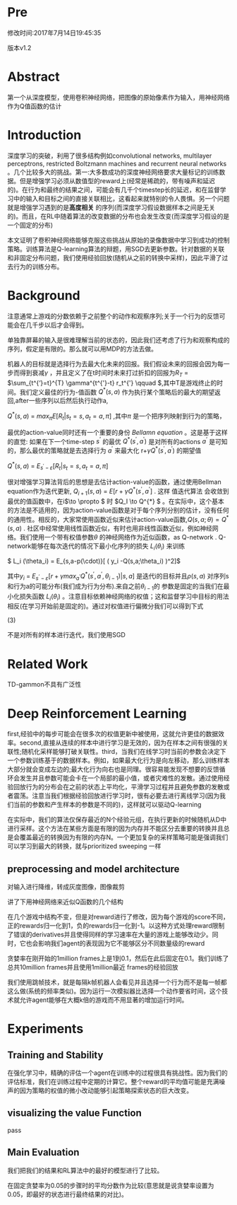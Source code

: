 # Pre

修改时间:2017年7月14日19:45:35

版本v1.2

# Abstract

第一个从深度模型，使用卷积神经网络，把图像的原始像素作为输入，用神经网络作为Q值函数的估计

# Introduction

深度学习的突破，利用了很多结构例如convolutional networks, multilayer perceptrons, restricted Boltzmann machines and recurrent neural networks 。几个比较多大的挑战。第一:大多数成功的深度神经网络要求大量标记的训练数据。但是增强学习必须从数值型的reward上(经常是稀疏的，带有噪声和延迟的)。在行为和最终的结果之间，可能会有几千个timestep长的延迟，和在监督学习中的输入和目标之间的直接关联相比，这看起来就特别的令人畏惧。另一个问题就是增强学习遇到的是**高度相关** 的序列(而深度学习假设数据样本之间是无关的)。而且，在RL中随着算法的改变数据的分布也会发生改变(而深度学习假设的是一个固定的分布)

本文证明了卷积神经网络能够克服这些挑战从原始的录像数据中学习到成功的控制策略。训练算法是Q-learning算法的辩题，用SGD去更新参数。针对数据的关联和非固定分布问题，我们使用经验回放(随机从之前的转换中采样)，因此平滑了过去行为的训练分布。

# Background

注意通常上游戏的分数依赖于之前整个的动作和观察序列;关于一个行为的反馈可能会在几千步以后才会得到。

单独靠屏幕的输入是很难理解当前的状态的，因此我们还考虑了行为和观察构成的序列，假定是有限的。那么就可以用MDP的方法去做。

机器人的目标就是选择行为去最大化未来的回报。我们假设未来的回报会因为每一步而得到衰减$\gamma$ ，并且定义了在t时间时未来打过折扣的回报为$R_T$ = $\sum_{t^{‘}=t}^{T} \gamma^{t^{'}-t} r_t^{'} \qquad $,其中T是游戏终止的时间。我们定义最佳的行为-值函数 $Q^{*} (s,a)$ 作为执行某个策略后的最大的期望返回,after一些序列以后然后执行动作a,

 $Q^{*} (s,a)$  = $max_\pi E[R_t | s_t = s ,a_t =a,\pi ]$ ,其中$\pi$ 是一个把序列映射到行为的策略，

最优的action-value同时还有一个重要的身份 *Bellamn equation* 。这是基于这样的直觉: 如果在下一个time-step $s^{’}$ 的最优 $Q^{*} (s^{'},a^{'})$  是对所有的actions $a^{‘}$ 是可知的，那么最优的策略就是去选择行为 $a^{'}$ 来最大化 r+$\gamma Q^{*}(s^{'},a^{’})$  的期望值

 $Q^{*} (s,a)$  = $E_{s^{'} - \varepsilon}  [R_t | s_t = s ,a_t =a,\pi ]$   

很对增强学习算法背后的思想是去估计action-value的函数，通过使用Bellman equation作为迭代更新, $Q_{i+1} (s,a)$  = $E[r+ \gamma Q^{*}(s^{'},a^{’}]$ . 这样 值迭代算法 会收敛到最优的值函数中，在i$\to \propto $ 时 $Q_I \to Q^{*} $ 。在实际中，这个基本的方法是不适用的，因为action-value函数是对于每个序列分别的估计，没有任何的通用性。相反的，大家常使用函数近似来估计action-value函数,$Q(s,a;\theta) = Q^{*} (s,a)$ . 社区中经常使用线性函数近似，有时也用非线性函数近似，例如神经网络。我们使用一个带有权值参数$\theta$ 的神经网络作为近似函数，as Q-network .  Q-network能够在每次迭代的情况下最小化序列的损失 $L_i (\theta_i)$ 来训练

$ L_i (\theta_i)  = E_{s,a-p(\cdot)}[ ( y_i -Q(s,a;\theta_i)  )^2]$  

其中$y_i$ = $E_{s^{‘} - \varepsilon}[r+ \gamma max_{a^{’}}Q^{*} (s^{'},a^{’},\theta_{i-1})|s,a]$ 是迭代i的目标并且$\rho(s,a)$ 对序列s和行为a的可能分布(我们成为行为分布).来自之前$\theta_{i-1}$的 参数是固定的当我们在最小化损失函数 $L_i(\theta_i)$ 。注意目标依赖神经网络的权值；这和监督学习中目标的用法相反(在学习开始前是固定的)。通过对权值进行偏微分我们可以得到下式

(3)

不是对所有的样本进行迭代，我们使用SGD

# Related Work

TD-gammon不具有广泛性

# Deep Reinforcement Learning

first,经验中的每步可能会在很多次的权值更新中被使用，这就允许更佳的数据效率。second,直接从连续的样本中进行学习是无效的，因为在样本之间有很强的关联性;随机化采样能够打破关联性。third，当我们在线学习时当前的参数会决定下一个参数训练基于的数据样本。例如，如果最大化行为是向左移动，那么训练样本大部分就会变成左边的;最大化行为向右也是同理。很容易能发现不想要的反馈循环会发生并且参数可能会卡在一个局部的最小值，或者灾难性的发散。通过使用经验回放行为的分布会在之前的状态上平均化，平滑学习过程并且避免参数的发散或者震荡。注意当我们根据经验回放进行学习时，很有必要去进行离线学习(因为我们当前的参数和产生样本的参数是不同的)，这样就可以驱动Q-learning

在实际中，我们的算法仅保存最近的N个经验元组，在执行更新的时候随机从D中进行采样。这个方法在某些方面是有限的因为内存并不能区分去重要的转换并且总是会覆盖最近的转换因为有限的内存N。一个更加复杂的采样策略可能是强调我们可以学习到最大的转换，就与prioritized sweeping 一样

## preprocessing and model architecture

对输入进行降维，转成灰度图像，图像裁剪

讲了下用神经网络来近似Q函数的几个结构

在几个游戏中结构不变，但是对reward进行了修改，因为每个游戏的score不同，正的rewards归一化到1，负的rewards归一化到-1。以这种方式处理reward限制了错误的derivatives并且使得同样的学习速率在大量的游戏上能够改动少。同时，它也会影响我们agent的表现因为它不能够区分不同数量级的reward

贪婪率在刚开始的1million frames上是1到0.1，然后在此后固定在0.1。我们训练了总共10million frames并且使用1million最近 frames的经验回放

我们使用跳帧技术，就是每隔k帧机器人会看见并且选择一个行为而不是每一帧都这么做(系统的频率类似)。因为运行一次模拟器比选择一个动作要省时间，这个技术就允许agent能够在大概k倍的游戏而不用显著的增加运行时间。
# Experiments
## Training and Stability

在强化学习中，精确的评估一个agent在训练中的过程很具有挑战性。因为我们的评估标准，我们在训练过程中定期的计算它。整个reward的平均值可能是充满噪声的因为策略的权值的微小改动能够引起策略探索状态的巨大改变。
## visualizing the value Function
pass
## Main Evaluation

我们把我们的结果和RL算法中的最好的模型进行了比较。

在固定贪婪率为0.05的步骤时的平均分数作为比较(意思就是说贪婪率设置为0.05，即最好的状态进行最终结果的对比)。